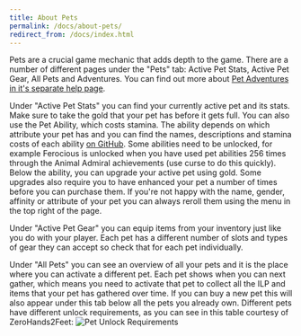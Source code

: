 ```yaml
---
title: About Pets
permalink: /docs/about-pets/
redirect_from: /docs/index.html
---
```


Pets are a crucial game mechanic that adds depth to the game. There are a number of different pages under the "Pets" tab: Active Pet Stats, Active Pet Gear, All Pets and Adventures. You can find out more about [Pet Adventures in it's separate help page](https://idle.land/docs/about-pet-adventures/).

Under "Active Pet Stats" you can find your currently active pet and its stats. Make sure to take the gold that your pet has before it gets full. You can also use the Pet Ability, which costs stamina.  The ability depends on which attribute your pet has and you can find the names, descriptions and stamina costs of each ability [on GitHub](https://github.com/IdleLands/IdleLands/tree/master/src/server/core/game/attributes). Some abilities need to be unlocked, for example Ferocious is unlocked when you have used pet abilities 256 times through the Animal Admiral achievements (use curse to do this quickly). Below the ability, you can upgrade your active pet using gold. Some upgrades also require you to have enhanced your pet a number of times before you can purchase them. If you're not happy with the name, gender, affinity or attribute of your pet you can always reroll them using the menu in the top right of the page.

Under "Active Pet Gear" you can equip items from your inventory just like you do with your player. Each pet has a different number of slots and types of gear they can accept so check that for each pet individually.

Under "All Pets" you can see an overview of all your pets and it is the place where you can activate a different pet. Each pet shows when you can next gather, which means you need to activate that pet to collect all the ILP and items that your pet has gathered over time. If you can buy a new pet this will also appear under this tab below all the pets you already own. Different pets have different unlock requirements, as you can see in this table courtesy of ZeroHands2Feet:
![Pet Unlock Requirements](https://idle.land/img/IdleLand_Pet_Requirements_ZeroHands2Feet.png)
